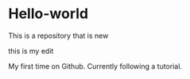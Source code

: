 # Hello-world
This is a repository that is new

this is my edit

My first time on Github. Currently following a tutorial. 
